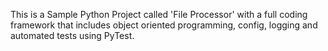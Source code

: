 This is a Sample Python Project called 'File Processor' with a full coding framework that includes object oriented programming, config, logging and automated tests using PyTest.


